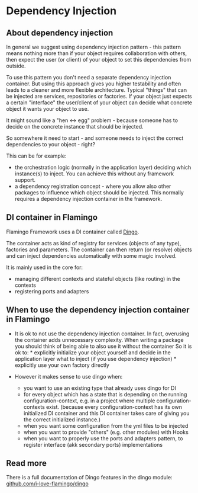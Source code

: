 # Dependency Injection

## About dependency injection

In general we suggest using dependency injection pattern - this pattern means nothing more than
if your object requires collaboration with others, then expect the user (or client)
of your object to set this dependencies from outside.

To use this pattern you don't need a separate dependency injection container. 
But using this approach gives you higher testability and often leads to a cleaner and more flexible architecture.
Typical "things" that can be injected are services, repositories or factories. If your object just expects a certain
"interface" the user/client of your object can decide what concrete object it wants your object to use.

It might sound like a "hen <-> egg" problem - because someone has to decide on the concrete instance that should
be injected.
 
So somewhere it need to start - and someone needs to inject the correct dependencies to your object - right?

This can be for example:
* the orchestration logic (normally in the application layer) deciding which instance(s) to inject.
You can achieve this without any framework support.
* a dependency registration concept - where you allow also other packages to influence which object should be injected.
This normally requires a dependency injection container in the framework.

## DI container in Flamingo

Flamingo Framework uses a DI container called [Dingo](https://github.com/i-love-flamingo/dingo).

The container acts as kind of registry for services (objects of any type), factories and parameters.
The container can then return (or resolve) objects and can inject dependencies automatically with some magic involved.

It is mainly used in the core for:

* managing different contexts and stateful objects (like routing) in the contexts
* registering ports and adapters


## When to use the dependency injection container in Flamingo

* It is ok to not use the dependency injection container. In fact, overusing the container adds unnecessary complexity.
When writing a package you should think of being able to also use it without the container
 So it is ok to:
	   * explicitly initialize your object yourself and decide in the application layer what to inject (if you use dependency injection)
	   * explicitly use your own factory directly 
	 
* However it makes sense to use dingo when:

    * you want to use an existing type that already uses dingo for DI
    * for every object which has a state that is depending on the running configuration-context, e.g. in a project where multiple configuration-contexts exist. 
      (because every configuration-context has its own initialized DI container and this DI container takes care of giving you the correct initialized instance.)
    * when you want some configuration from the yml files to be injected
    * when you want to provide "others" (e.g. other modules) with Hooks
    * when you want to properly use the ports and adapters pattern, to register interface (akk secondary ports) implementations 

## Read more

There is a full documentation of Dingo features in the dingo module:
[github.com/i-love-flamingo/dingo](https://github.com/i-love-flamingo/dingo)
